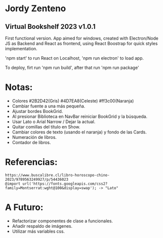 # Jordy Zenteno 
## Virtual Bookshelf 2023 v1.0.1

First functional version. App aimed for windows, created with Electron/Node JS as Backend and React as frontend, using React Boostrap for quick styles implementation.

'npm start' to run React on Localhost, 'npm run electron' to load app.

To deploy, firt run 'npm run build', after that run 'npm run package'

# Notas:

- Colores 
#2B2D42(Gris)
#4D7EA8(Celeste)
#ff3c00(Naranja)
- Cambiar fuente a una más pequeña.
- Ajustar bordes BookGrid.
- Al presionar Biblioteca en NavBar reiniciar BookGrid y la búsqueda.
- Usar Lato o Arial Narrow / Dejar la actual.
- Quitar comillas del título en Show.
- Cambiar colores de texto (usando el naranja) y fondo de las Cards.
- Numeración de libros.
- Contador de libros.

# Referencias:
    https://www.buscalibre.cl/libro-horoscopo-chino-2023/9789563249927/p/54436023
    @import url('https://fonts.googleapis.com/css2?family=Montserrat:wght@100&display=swap'); -> "Lato"

# A Futuro:

- Refactorizar componentes de clase a funcionales.
- Añadir respaldo de imágenes.
- Utilizar más variables css.
   